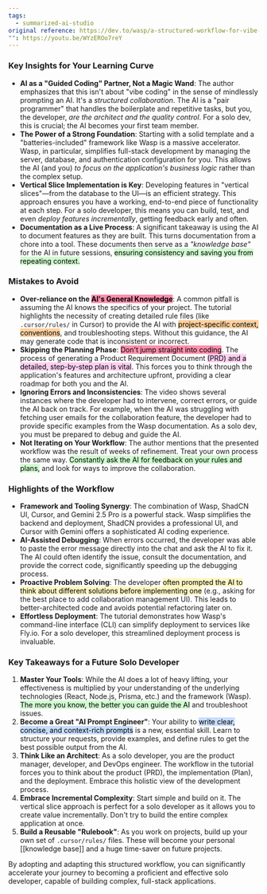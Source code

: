 ```yaml
---
tags:
  - summarized-ai-studio
original reference: https://dev.to/wasp/a-structured-workflow-for-vibe-coding-full-stack-apps-352l
"": https://youtu.be/WYzEROo7reY
---
```

### **Key Insights for Your Learning Curve**

*   **AI as a "Guided Coding" Partner, Not a Magic Wand**: The author emphasizes that this isn't about "vibe coding" in the sense of mindlessly prompting an AI. It's a *structured collaboration*. The AI is a "pair programmer" that handles the boilerplate and repetitive tasks, but you, the developer, *are the architect and the quality control*. For a solo dev, this is crucial; the AI becomes your first team member.
*   **The Power of a Strong Foundation**: Starting with a solid template and a "batteries-included" framework like Wasp is a massive accelerator. Wasp, in particular, simplifies full-stack development by managing the server, database, and authentication configuration for you. This allows the AI (and you) *to focus on the application's business logic* rather than the complex setup.
*   **Vertical Slice Implementation is Key**: Developing features in "vertical slices"—from the database to the UI—is an efficient strategy. This approach ensures you have a working, end-to-end piece of functionality at each step. For a solo developer, this means you can build, test, and even *deploy features incrementally*, getting feedback early and often.
*   **Documentation as a Live Process**: A significant takeaway is using the AI to document features as they are built. This turns documentation from a chore into a tool. These documents then serve as a *"knowledge base"* for the AI in future sessions, <mark style="background: #BBFABBA6;">ensuring consistency and saving you from repeating context.</mark>

### **Mistakes to Avoid**

*   **Over-reliance on the <mark style="background: #FF5582A6;">AI's General Knowledge</mark>**: A common pitfall is assuming the AI knows the specifics of your project. The tutorial highlights the necessity of creating detailed rule files (like `.cursor/rules/` in Cursor) to provide the AI with <mark style="background: #FFB86CA6;">project-specific context, conventions</mark>, and troubleshooting steps. Without this guidance, the AI may generate code that is inconsistent or incorrect.
*   **Skipping the Planning Phase**: <mark style="background: #FF5582A6;">Don't jump straight into coding</mark>. The process of generating a Product Requirement Document <mark style="background: #FFB8EBA6;">(PRD) and a detailed, step-by-step plan is vital</mark>. This forces you to think through the application's features and architecture upfront, providing a clear roadmap for both you and the AI.
*   **Ignoring Errors and Inconsistencies**: The video shows several instances where the developer had to intervene, correct errors, or guide the AI back on track. For example, when the AI was struggling with fetching user emails for the collaboration feature, the developer had to provide specific examples from the Wasp documentation. As a solo dev, you must be prepared to debug and guide the AI.
*   **Not Iterating on Your Workflow**: The author mentions that the presented workflow was the result of weeks of refinement. Treat your own process the same way. <mark style="background: #BBFABBA6;">Constantly ask the AI for feedback on your rules and plans,</mark> and look for ways to improve the collaboration.

### **Highlights of the Workflow**

*   **Framework and Tooling Synergy**: The combination of Wasp, ShadCN UI, Cursor, and Gemini 2.5 Pro is a powerful stack. Wasp simplifies the backend and deployment, ShadCN provides a professional UI, and Cursor with Gemini offers a sophisticated AI coding experience.
*   **AI-Assisted Debugging**: When errors occurred, the developer was able to paste the error message directly into the chat and ask the AI to fix it. The AI could often identify the issue, consult the documentation, and provide the correct code, significantly speeding up the debugging process.
*   **Proactive Problem Solving**: The developer <mark style="background: #FFF3A3A6;">often prompted the AI to think about different solutions before implementing one</mark> (e.g., asking for the best place to add collaboration management UI). This leads to better-architected code and avoids potential refactoring later on.
*   **Effortless Deployment**: The tutorial demonstrates how Wasp's command-line interface (CLI) can simplify deployment to services like Fly.io. For a solo developer, this streamlined deployment process is invaluable.

### **Key Takeaways for a Future Solo Developer**

1.  **Master Your Tools**: While the AI does a lot of heavy lifting, your effectiveness is multiplied by your understanding of the underlying technologies (React, Node.js, Prisma, etc.) and the framework (Wasp). <mark style="background: #BBFABBA6;">The more you know, the better you can guide the AI</mark> and troubleshoot issues.
2.  **Become a Great "AI Prompt Engineer"**: Your ability to <mark style="background: #ADCCFFA6;">write clear, concise, and context-rich prompts</mark> is a new, essential skill. Learn to structure your requests, provide examples, and define rules to get the best possible output from the AI.
3.  **Think Like an Architect**: As a solo developer, you are the product manager, developer, and DevOps engineer. The workflow in the tutorial forces you to think about the product (PRD), the implementation (Plan), and the deployment. Embrace this holistic view of the development process.
4.  **Embrace Incremental Complexity**: Start simple and build on it. The vertical slice approach is perfect for a solo developer as it allows you to create value incrementally. Don't try to build the entire complex application at once.
5.  **Build a Reusable "Rulebook"**: As you work on projects, build up your own set of `.cursor/rules/` files. These will become your personal [[knowledge base]] and a huge time-saver on future projects.

By adopting and adapting this structured workflow, you can significantly accelerate your journey to becoming a proficient and effective solo developer, capable of building complex, full-stack applications.
